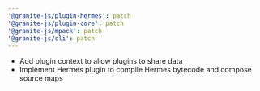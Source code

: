 ```yaml
---
'@granite-js/plugin-hermes': patch
'@granite-js/plugin-core': patch
'@granite-js/mpack': patch
'@granite-js/cli': patch
---
```


- Add plugin context to allow plugins to share data
- Implement Hermes plugin to compile Hermes bytecode and compose source maps

